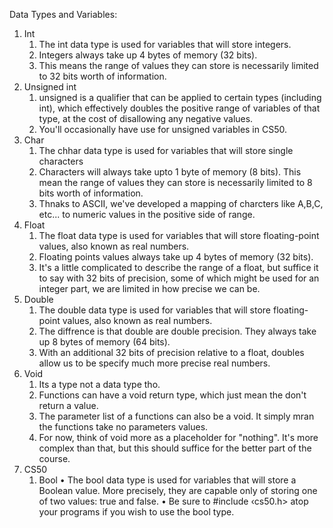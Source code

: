 Data Types and Variables:
1. Int
   1. The int data type is used for variables that will store integers.
   2. Integers always take up 4 bytes of memory (32 bits).
   3. This means the range of values they can store is necessarily limited to 32 bits worth of information.
2. Unsigned int
   1. unsigned is a qualifier that can be applied to certain types (including int), which effectively doubles the positive range of variables of that type, at the cost of disallowing any negative values.
   3. You'll occasionally have use for unsigned variables in CS50.
3. Char
   1. The chhar data type is used for variables that will store single characters
   2. Characters will always take upto 1 byte of memory (8 bits). This mean the range of values they can store is necessarily limited to 8 bits worth of information.
   3. Thnaks to ASCII, we've developed a mapping of charcters like A,B,C, etc... to numeric values in the positive side of range.
4. Float
   1. The float data type is used for variables that will store floating-point values, also known as real numbers.
   2. Floating points values always take up 4 bytes of memory (32 bits).
   3. It's a little complicated to describe the range of a float, but suffice it to say with 32 bits of precision, some of which might be used for an integer part, we are limited in how precise we can be.
 5. Double
    1. The double data type is used for variables that will store floating-point values, also known as real numbers.
    2. The diffrence is that double are double precision. They always take up 8 bytes of memory (64 bits).
    3. With an additional 32 bits of precision relative to a float, doubles allow us to be specify much more precise real numbers.
 6. Void
    1. Its a type not a data type tho.
    2. Functions can have a void return type, which just mean the don't return a value.
    3. The parameter list of a functions can also be a void. It simply mran the functions take no parameters values.
    4. For now, think of void more as a placeholder for "nothing". It's more complex than that, but this should suffice for the better part of the course.
 7. CS50
    1. Bool
       • The bool data type is used for variables that will store a Boolean value. More precisely, they are capable only of storing one of two values: true and false.
       • Be sure to #include ‹cs50.h> atop your programs if you wish to use the bool type.
